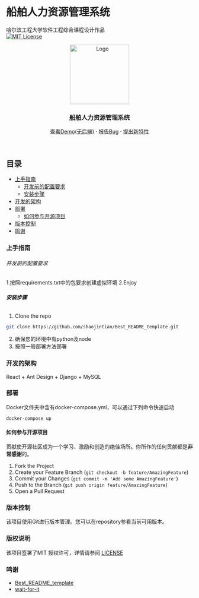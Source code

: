 # 船舶人力资源管理系统

哈尔滨工程大学软件工程综合课程设计作品
<br />
[![MIT License][license-shield]][license-url]
<p align="center">
  <a href="https://github.com/penguinway/Database_Course_Design/">
    <img src="https://image.penguinway.space/i/2024/06/15/666d97e35f08f.png" alt="Logo" width="160" height="160">
  </a>

  <h3 align="center">船舶人力资源管理系统</h3>
  <p align="center">
    <a href="http://ship.penguinway.space">查看Demo(无后端)</a>
    ·
    <a href="https://github.com/penguinway/Database_Course_Design/issues">报告Bug</a>
    ·
    <a href="https://github.com/penguinway/Database_Course_Design/issues">提出新特性</a>
  </p>
</p>

<br />

## 目录

- [上手指南](#上手指南)
  - [开发前的配置要求](#开发前的配置要求)
  - [安装步骤](#安装步骤)
- [开发的架构](#开发的架构)
- [部署](#部署)
  - [如何参与开源项目](#如何参与开源项目)
- [版本控制](#版本控制)
- [鸣谢](#鸣谢)

### 上手指南

###### 开发前的配置要求

1.按照requirements.txt中的包要求创建虚拟环境
2.Enjoy

###### **安装步骤**
1. Clone the repo

```sh
git clone https://github.com/shaojintian/Best_README_template.git
```
2. 确保您的环境中有python及node
3. 按照一般部署方法部署
### 开发的架构 

React + Ant Design + Django + MySQL

### 部署

Docker文件夹中含有docker-compose.yml，可以通过下列命令快速启动

```shell
docker-compose up
```



#### 如何参与开源项目

贡献使开源社区成为一个学习、激励和创造的绝佳场所。你所作的任何贡献都是**非常感谢**的。


1. Fork the Project
2. Create your Feature Branch (`git checkout -b feature/AmazingFeature`)
3. Commit your Changes (`git commit -m 'Add some AmazingFeature'`)
4. Push to the Branch (`git push origin feature/AmazingFeature`)
5. Open a Pull Request



### 版本控制

该项目使用Git进行版本管理。您可以在repository参看当前可用版本。

### 版权说明

该项目签署了MIT 授权许可，详情请参阅 [LICENSE](https://github.com/penguinway/Database_Course_Design/blob/master/LICENSE)

### 鸣谢


- [Best_README_template](https://github.com/shaojintian/Best_README_template)
- [wait-for-it](https://github.com/vishnubob/wait-for-it)

<!-- links -->

[license-shield]: https://img.shields.io/github/license/shaojintian/Best_README_template.svg?style=flat-square
[license-url]: https://github.com/shaojintian/Best_README_template/blob/master/LICENSE.txt
